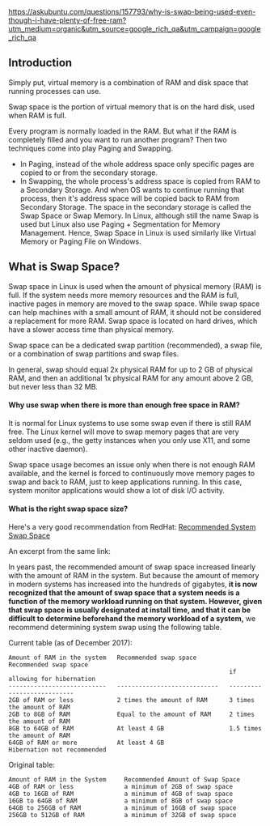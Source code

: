 https://askubuntu.com/questions/157793/why-is-swap-being-used-even-though-i-have-plenty-of-free-ram?utm_medium=organic&utm_source=google_rich_qa&utm_campaign=google_rich_qa

## Introduction

Simply put, virtual memory is a combination of RAM and disk space that running processes can use.

Swap space is the portion of virtual memory that is on the hard disk, used when RAM is full.

Every program is normally loaded in the RAM. But what if the RAM is completely filled and you want to run another program? Then two techniques come into play Paging and Swapping.
* In Paging, instead of the whole address space only specific pages are copied to or from the secondary storage.
* In Swapping, the whole process's address space is copied from RAM to a Secondary Storage. And when OS wants to continue running that process, then it's address space will be copied back to RAM from Secondary Storage. The space in the secondary storage is called the Swap Space or Swap Memory. In Linux, although still the name Swap is used but Linux also use Paging + Segmentation for Memory Management. Hence, Swap Space in Linux is used similarly like Virtual Memory or Paging File on Windows.


## What is Swap Space?

Swap space in Linux is used when the amount of physical memory (RAM) is full. If the system needs more memory resources and the RAM is full, inactive pages in memory are moved to the swap space. While swap space can help machines with a small amount of RAM, it should not be considered a replacement for more RAM. Swap space is located on hard drives, which have a slower access time than physical memory.

Swap space can be a dedicated swap partition (recommended), a swap file, or a combination of swap partitions and swap files.

In general, swap should equal 2x physical RAM for up to 2 GB of physical RAM, and then an additional 1x physical RAM for any amount above 2 GB, but never less than 32 MB.

#### Why use swap when there is more than enough free space in RAM?

It is normal for Linux systems to use some swap even if there is still RAM free. The Linux kernel will move to swap memory pages that are very seldom used (e.g., the getty instances when you only use X11, and some other inactive daemon).

Swap space usage becomes an issue only when there is not enough RAM available, and the kernel is forced to continuously move memory pages to swap and back to RAM, just to keep applications running. In this case, system monitor applications would show a lot of disk I/O activity.

#### What is the right swap space size?

Here's a very good recommendation from RedHat: [Recommended System Swap Space](https://access.redhat.com/documentation/en-us/red_hat_enterprise_linux/7/html/installation_guide/sect-disk-partitioning-setup-x86#sect-recommended-partitioning-scheme-x86)

An excerpt from the same link:

In years past, the recommended amount of swap space increased linearly with the amount of RAM in the system. But because the amount of memory in modern systems has increased into the hundreds of gigabytes, __it is now recognized that the amount of swap space that a system needs is a function of the memory workload running on that system. However, given that swap space is usually designated at install time, and that it can be difficult to determine beforehand the memory workload of a system,__ we recommend determining system swap using the following table.

Current table (as of December 2017):

```
Amount of RAM in the system   Recommended swap space         Recommended swap space 
                                                             if allowing for hibernation
---------------------------   ----------------------------   ---------------------------
2GB of RAM or less            2 times the amount of RAM      3 times the amount of RAM
2GB to 8GB of RAM             Equal to the amount of RAM     2 times the amount of RAM
8GB to 64GB of RAM            At least 4 GB                  1.5 times the amount of RAM
64GB of RAM or more           At least 4 GB                  Hibernation not recommended
```

Original table:

```
Amount of RAM in the System     Recommended Amount of Swap Space
4GB of RAM or less              a minimum of 2GB of swap space
4GB to 16GB of RAM              a minimum of 4GB of swap space
16GB to 64GB of RAM             a minimum of 8GB of swap space
64GB to 256GB of RAM            a minimum of 16GB of swap space
256GB to 512GB of RAM           a minimum of 32GB of swap space 
```
